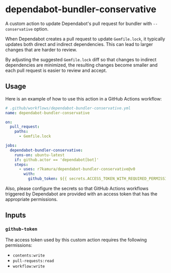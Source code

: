 # dependabot-bundler-conservative

A custom action to update Dependabot's pull request for bundler with `--conservative` option.

When Dependabot creates a pull request to update `Gemfile.lock`, it typically updates both direct and indirect dependencies. This can lead to larger changes that are harder to review.

By adjusting the suggested `Gemfile.lock` diff so that changes to indirect dependencies are minimized, the resulting changes become smaller and each pull request is easier to review and accept.

## Usage

Here is an example of how to use this action in a GitHub Actions workflow:

```yaml
# .github/workflows/dependabot-bundler-conservative.yml
name: dependabot-bundler-conservative

on:
  pull_request:
    paths:
      - Gemfile.lock

jobs:
  dependabot-bundler-conservative:
    runs-on: ubuntu-latest
    if: github.actor == 'dependabot[bot]'
    steps:
      - uses: r7kamura/dependabot-bundler-conservative@v0
        with:
          github_token: ${{ secrets.ACCESS_TOKEN_WITH_REQUIRED_PERMISSIONS }}
```

Also, please configure the secrets so that GitHub Actions workflows triggered by Dependabot are provided with an access token that has the appropriate permissions.

## Inputs

### `github-token`

The access token used by this custom action requires the following permissions:

- `contents:write`
- `pull-requests:read`
- `workflow:write`
